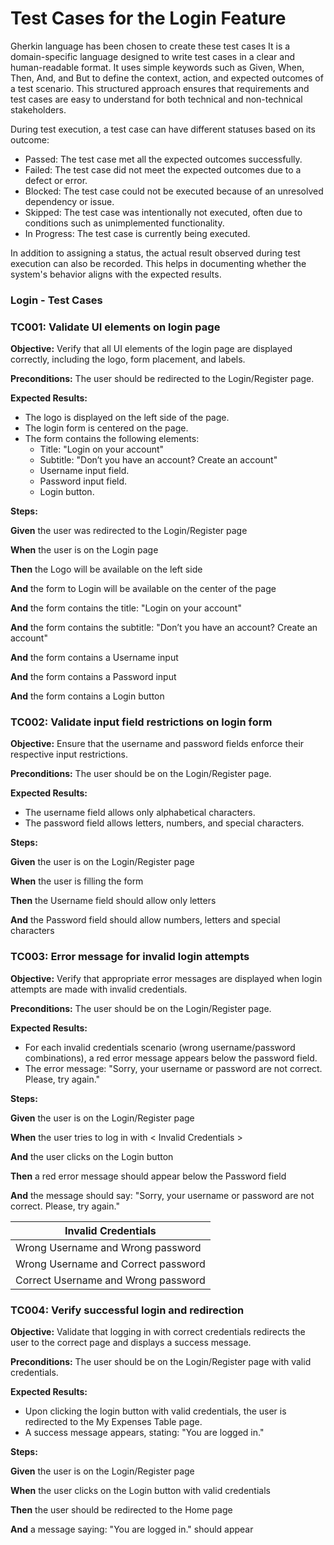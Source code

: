 # Test Cases for the Login Feature

Gherkin language has been chosen to create these test cases It is a domain-specific language designed to write test cases in a clear and human-readable format. It uses simple keywords such as Given, When, Then, And, and But to define the context, action, and expected outcomes of a test scenario. This structured approach ensures that requirements and test cases are easy to understand for both technical and non-technical stakeholders.

During test execution, a test case can have different statuses based on its outcome:

  - Passed: The test case met all the expected outcomes successfully.
  - Failed: The test case did not meet the expected outcomes due to a defect or error.
  - Blocked: The test case could not be executed because of an unresolved dependency or issue.
  - Skipped: The test case was intentionally not executed, often due to conditions such as unimplemented functionality.
  - In Progress: The test case is currently being executed.

In addition to assigning a status, the actual result observed during test execution can also be recorded. This helps in documenting whether the system's behavior aligns with the expected results.

### Login - Test Cases

### TC001: Validate UI elements on login page

**Objective:** Verify that all UI elements of the login page are displayed correctly, including the logo, form placement, and labels.

**Preconditions:** The user should be redirected to the Login/Register page.

**Expected Results:** 

  - The logo is displayed on the left side of the page.
  - The login form is centered on the page.
  - The form contains the following elements:
    - Title: "Login on your account"
    - Subtitle: "Don’t you have an account? Create an account"
    - Username input field.
    - Password input field.
    - Login button.

**Steps:**

**Given** the user was redirected to the Login/Register page

**When** the user is on the Login page

**Then** the Logo will be available on the left side

**And** the form to Login will be available on the center of the page

**And** the form contains the title: "Login on your account"

**And** the form contains the subtitle: "Don’t you have an account? Create an account"

**And** the form contains a Username input

**And** the form contains a Password input

**And** the form contains a Login button

### TC002: Validate input field restrictions on login form

**Objective:** Ensure that the username and password fields enforce their respective input restrictions.

**Preconditions:** The user should be on the Login/Register page.

**Expected Results:**

  - The username field allows only alphabetical characters.
  - The password field allows letters, numbers, and special characters.

**Steps:**

**Given** the user is on the Login/Register page

**When** the user is filling the form

**Then** the Username field should allow only letters

**And** the Password field should allow numbers, letters and special characters 

### TC003: Error message for invalid login attempts

**Objective:** Verify that appropriate error messages are displayed when login attempts are made with invalid credentials.

**Preconditions:** The user should be on the Login/Register page.

**Expected Results:** 

  - For each invalid credentials scenario (wrong username/password combinations), a red error message appears below the password field.
  - The error message: "Sorry, your username or password are not correct. Please, try again."

**Steps:**

**Given** the user is on the Login/Register page

**When** the user tries to log in with < Invalid Credentials >

**And** the user clicks on the Login button

**Then** a red error message should appear below the Password field

**And** the message should say: "Sorry, your username or password are not correct. Please, try again."

|          Invalid Credentials           |
|----------------------------------------|
|  Wrong Username  and  Wrong password   |
|  Wrong Username  and  Correct password |
|  Correct Username  and  Wrong password |

### TC004: Verify successful login and redirection

**Objective:** Validate that logging in with correct credentials redirects the user to the correct page and displays a success message.

**Preconditions:** The user should be on the Login/Register page with valid credentials.

**Expected Results:**

  - Upon clicking the login button with valid credentials, the user is redirected to the My Expenses Table page.
  - A success message appears, stating: "You are logged in."

**Steps:**

**Given** the user is on the Login/Register page

**When** the user clicks on the Login button with valid credentials

**Then** the user should be redirected to the Home page

**And** a message saying: "You are logged in." should appear
